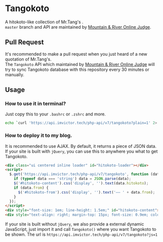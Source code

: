 # Tangokoto
A hitokoto-like collection of Mr.Tang's .  
`master` branch and API are maintained by [Mountain & River Online Judge](https://mr.imvictor.tech/).
## Pull Request
It's recommended to make a pull request when you just heard of a new quotation of Mr.Tang's.  
The `Tangokoto` API which maintained by [Mountain & River Online Judge](https://mr.imvictor.tech/) will try to sync Tangokoto database with this repository every 30 minutes or manually.
## Usage
### How to use it in terminal?
Just copy this to your `.bashrc` or `.zshrc` and more.
```bash
echo `curl 'https://api.imvictor.tech/php-api/v7/tangokoto?plain=1' 2> /dev/null`
```

### How to deploy it to my blog.
It is recommended to use AJAX. By default, it returns a piece of JSON data. 
If your site is built with `jQuery`, you can use this to anywhere you what to get Tangokoto.
```html
<div class="ui centered inline loader" id="hitokoto-loader"></div>
<script>
  $.get('https://api.imvictor.tech/php-api/v7/tangokoto', function (data) {
    if (typeof data === 'string') data = JSON.parse(data);
    $('#hitokoto-content').css('display', '').text(data.hitokoto);
    if (data.from) {
      $('#hitokoto-from').css('display', '').text('—— ' + data.from);
    }
  });
</script>
<div style="font-size: 1em; line-height: 1.5em;" id="hitokoto-content"></div>
<div style="text-align: right; margin-top: 15px; font-size: 0.9em; color: rgb(102, 102, 102);" id="hitokoto-from"></div>
```
If your site is built without `jQuery`, we also provide a external dynamic JavaScript, just import it and call `Tangokoto()` where you want Tangokoto to be shown. The url is `https://api.imvictor.tech/php-api/v7/tangokoto?js=1`
